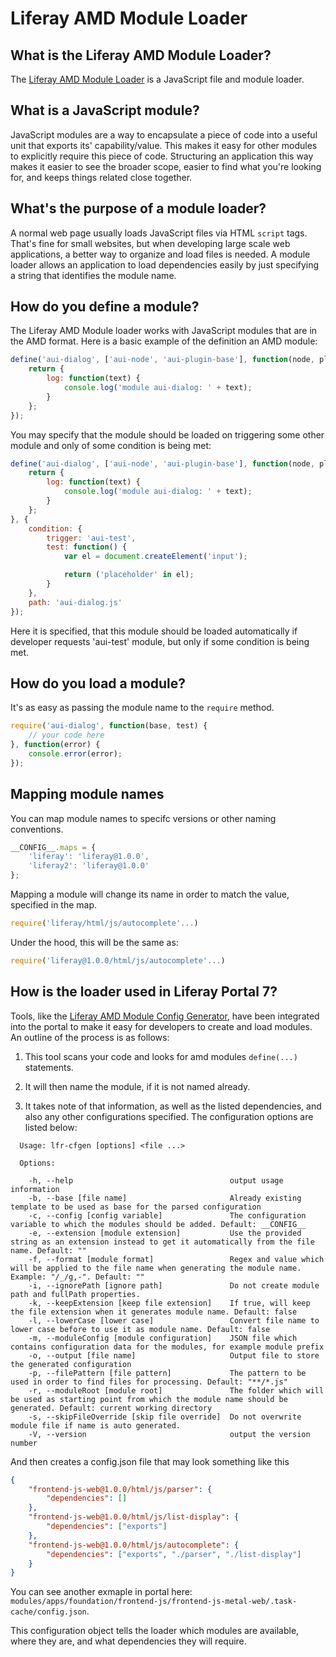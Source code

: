 # Liferay AMD Module Loader

## What is the Liferay AMD Module Loader?

The [Liferay AMD Module Loader](https://www.npmjs.com/package/liferay-amd-loader) is a JavaScript file and module loader.

## What is a JavaScript module?

JavaScript modules are a way to encapsulate a piece of code into a useful unit that exports its' capability/value. This makes it easy for other modules to explicitly require this piece of code.  Structuring an application this way makes it easier to see the broader scope, easier to find what you're looking for, and keeps things related close together.

## What's the purpose of a module loader?

A normal web page usually loads JavaScript files via HTML `script` tags.  That's fine for small websites, but when developing large scale web applications, a better way to organize and load files is needed.  A module loader allows an application to load dependencies easily by just specifying a string that identifies the module name.

## How do you define a module?

The Liferay AMD Module loader works with JavaScript modules that are in the AMD format.  Here is a basic example of the definition an AMD module:

```javascript
define('aui-dialog', ['aui-node', 'aui-plugin-base'], function(node, pluginBase) {
    return {
        log: function(text) {
            console.log('module aui-dialog: ' + text);
        }
    };
});
```

You may specify that the module should be loaded on triggering some other module and only of some condition is being met:

```javascript
define('aui-dialog', ['aui-node', 'aui-plugin-base'], function(node, pluginBase) {
    return {
        log: function(text) {
            console.log('module aui-dialog: ' + text);
        }
    };
}, {
    condition: {
        trigger: 'aui-test',
        test: function() {
            var el = document.createElement('input');

            return ('placeholder' in el);
        }
    },
    path: 'aui-dialog.js'
});
```

Here it is specified, that this module should be loaded automatically if developer requests 'aui-test' module, but only if some condition is being met.

## How do you load a module?

It's as easy as passing the module name to the `require` method.

```javascript
require('aui-dialog', function(base, test) {
    // your code here
}, function(error) {
    console.error(error);
});
```

## Mapping module names

You can map module names to specifc versions or other naming conventions.

```javascript
__CONFIG__.maps = {
    'liferay': 'liferay@1.0.0',
    'liferay2': 'liferay@1.0.0'
};
```

Mapping a module will change its name in order to match the value, specified in the map.

```javascript
require('liferay/html/js/autocomplete'...)
```

Under the hood, this will be the same as:

```javascript
require('liferay@1.0.0/html/js/autocomplete'...)
```

## How is the loader used in Liferay Portal 7?

Tools, like the [Liferay AMD Module Config Generator](https://www.npmjs.com/package/liferay-module-config-generator),  have been integrated into the portal to make it easy for developers to create and load modules. An outline of the process is as follows:

1. This tool scans your code and looks for amd modules `define(...)` statements.

2. It will then name the module, if it is not named already.

3. It takes note of that information, as well as the listed dependencies, and also any other configurations specified.  The configuration options are listed below:

```
  Usage: lfr-cfgen [options] <file ...>

  Options:

    -h, --help                                   output usage information
    -b, --base [file name]                       Already existing template to be used as base for the parsed configuration
    -c, --config [config variable]               The configuration variable to which the modules should be added. Default: __CONFIG__
    -e, --extension [module extension]           Use the provided string as an extension instead to get it automatically from the file name. Default: ""
    -f, --format [module format]                 Regex and value which will be applied to the file name when generating the module name. Example: "/_/g,-". Default: ""
    -i, --ignorePath [ignore path]               Do not create module path and fullPath properties.
    -k, --keepExtension [keep file extension]    If true, will keep the file extension when it generates module name. Default: false
    -l, --lowerCase [lower case]                 Convert file name to lower case before to use it as module name. Default: false
    -m, --moduleConfig [module configuration]    JSON file which contains configuration data for the modules, for example module prefix
    -o, --output [file name]                     Output file to store the generated configuration
    -p, --filePattern [file pattern]             The pattern to be used in order to find files for processing. Default: "**/*.js"
    -r, --moduleRoot [module root]               The folder which will be used as starting point from which the module name should be generated. Default: current working directory
    -s, --skipFileOverride [skip file override]  Do not overwrite module file if name is auto generated.
    -V, --version                                output the version number
```

And then creates a config.json file that may look something like this

```json
{
    "frontend-js-web@1.0.0/html/js/parser": {
        "dependencies": []
    },
    "frontend-js-web@1.0.0/html/js/list-display": {
        "dependencies": ["exports"]
    },
    "frontend-js-web@1.0.0/html/js/autocomplete": {
        "dependencies": ["exports", "./parser", "./list-display"]
    }
}
```

You can see another exmaple in portal here: `modules/apps/foundation/frontend-js/frontend-js-metal-web/.task-cache/config.json`.

This configuration object tells the loader which modules are available, where they are, and what dependencies they will require.